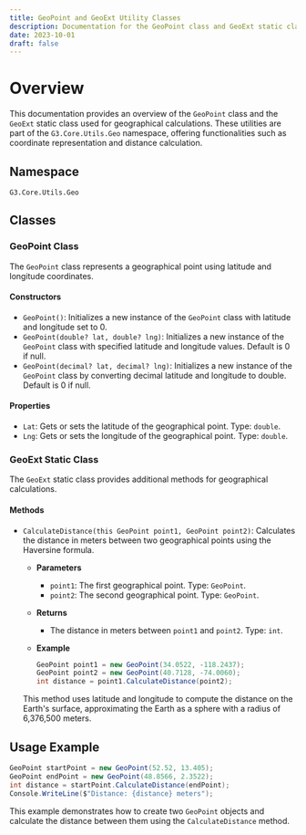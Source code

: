 ```yaml
---
title: GeoPoint and GeoExt Utility Classes
description: Documentation for the GeoPoint class and GeoExt static class in C# within the G3.Core.Utils.Geo namespace.
date: 2023-10-01
draft: false
---
```


# Overview

This documentation provides an overview of the `GeoPoint` class and the `GeoExt` static class used for geographical calculations. These utilities are part of the `G3.Core.Utils.Geo` namespace, offering functionalities such as coordinate representation and distance calculation.

## Namespace

`G3.Core.Utils.Geo`

## Classes

### GeoPoint Class

The `GeoPoint` class represents a geographical point using latitude and longitude coordinates.

#### Constructors

- `GeoPoint()`: Initializes a new instance of the `GeoPoint` class with latitude and longitude set to 0.
- `GeoPoint(double? lat, double? lng)`: Initializes a new instance of the `GeoPoint` class with specified latitude and longitude values. Default is 0 if null.
- `GeoPoint(decimal? lat, decimal? lng)`: Initializes a new instance of the `GeoPoint` class by converting decimal latitude and longitude to double. Default is 0 if null.

#### Properties

- `Lat`: Gets or sets the latitude of the geographical point. Type: `double`.
- `Lng`: Gets or sets the longitude of the geographical point. Type: `double`.

### GeoExt Static Class

The `GeoExt` static class provides additional methods for geographical calculations.

#### Methods

- `CalculateDistance(this GeoPoint point1, GeoPoint point2)`: Calculates the distance in meters between two geographical points using the Haversine formula.

  - **Parameters**
    - `point1`: The first geographical point. Type: `GeoPoint`.
    - `point2`: The second geographical point. Type: `GeoPoint`.
  
  - **Returns**
    - The distance in meters between `point1` and `point2`. Type: `int`.

  - **Example**

    ```csharp
    GeoPoint point1 = new GeoPoint(34.0522, -118.2437);
    GeoPoint point2 = new GeoPoint(40.7128, -74.0060);
    int distance = point1.CalculateDistance(point2);
    ```

  This method uses latitude and longitude to compute the distance on the Earth's surface, approximating the Earth as a sphere with a radius of 6,376,500 meters.

## Usage Example

```csharp
GeoPoint startPoint = new GeoPoint(52.52, 13.405);
GeoPoint endPoint = new GeoPoint(48.8566, 2.3522);
int distance = startPoint.CalculateDistance(endPoint);
Console.WriteLine($"Distance: {distance} meters");
```

This example demonstrates how to create two `GeoPoint` objects and calculate the distance between them using the `CalculateDistance` method.
```
